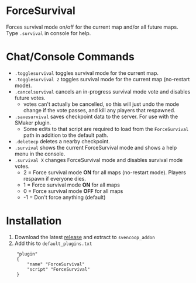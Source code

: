 # ForceSurvival
Forces survival mode on/off for the current map and/or all future maps. Type `.survival` in console for help.

# Chat/Console Commands
- `.togglesurvival` toggles survival mode for the current map.  
- `.togglesurvival 2` toggles survival mode for the current map (no-restart mode).  
- `.cancelsurvival` cancels an in-progress survival mode vote and disables future votes.  
   - votes can't actually be cancelled, so this will just undo the mode change if the vote passes, and kill any players that respawned. 
- `.savesurvival` saves checkpoint data to the server. For use with the SMaker plugin.
  - Some edits to that script are required to load from the `ForceSurvival` path in addition to the default path.
- `.deletecp` deletes a nearby checkpoint.
- `.survival` shows the current ForceSurvival mode and shows a help menu in the console.  
- `.survival X` changes ForceSurvival mode and disables survival mode votes.
    - 2 = Force survival mode **ON** for all maps (no-restart mode). Players respawn if everyone dies.
    - 1 = Force survival mode **ON** for all maps
    - 0 = Force survival mode **OFF** for all maps
    - -1 = Don't force anything (default)

# Installation
1. Download the latest [release](https://github.com/wootguy/ForceSurvival/releases) and extract to `svencoop_addon`
1. Add this to `default_plugins.txt`
```
    "plugin"
    {
        "name" "ForceSurvival"
        "script" "ForceSurvival"
    }
```
